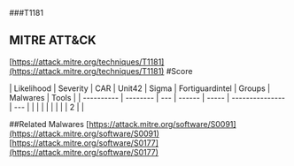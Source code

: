 ###T1181
## MITRE ATT&CK
[https://attack.mitre.org/techniques/T1181](https://attack.mitre.org/techniques/T1181)
#Score

| Likelihood | Severity | CAR | Unit42 | Sigma | Fortiguardintel | Groups | Malwares | Tools |
| ---------- | -------- | --- | ------ | ----- | --------------- | ---  |
 |   |   |   |   |   |   |   | 2 |   |

##Related Malwares
[https://attack.mitre.org/software/S0091](https://attack.mitre.org/software/S0091)
[https://attack.mitre.org/software/S0177](https://attack.mitre.org/software/S0177)
[]()
